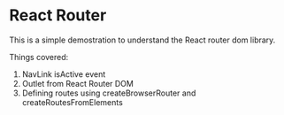 # React Router

This is a simple demostration to understand the React router dom library.

Things covered:

1. NavLink isActive event
2. Outlet from React Router DOM
3. Defining routes using createBrowserRouter and createRoutesFromElements
